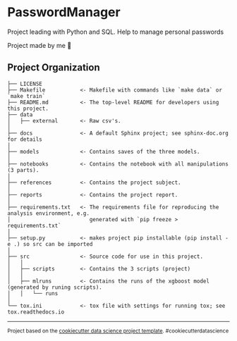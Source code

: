 # PasswordManager
Project leading with Python and SQL. Help to manage personal passwords

Project made by me 🐧

Project Organization
------------

    ├── LICENSE
    ├── Makefile           <- Makefile with commands like `make data` or `make train`
    ├── README.md          <- The top-level README for developers using this project.
    ├── data
    │   ├── external       <- Raw csv's.
    │
    ├── docs               <- A default Sphinx project; see sphinx-doc.org for details
    │
    ├── models             <- Contains saves of the three models.
    │
    ├── notebooks          <- Contains the notebook with all manipulations (3 parts).
    │
    ├── references         <- Contains the project subject.
    │
    ├── reports            <- Contains the project report.
    │
    ├── requirements.txt   <- The requirements file for reproducing the analysis environment, e.g.
    │                         generated with `pip freeze > requirements.txt`
    │
    ├── setup.py           <- makes project pip installable (pip install -e .) so src can be imported
    │
    ├── src                <- Source code for use in this project.
    │   │
    │   ├── scripts        <- Contains the 3 scripts (project)
    │   │
    │   ├── mlruns         <- Contains the runs of the xgboost model (generated by runing scripts).
    │   │   └── runs
    │
    └── tox.ini            <- tox file with settings for running tox; see tox.readthedocs.io


--------

<p><small>Project based on the <a target="_blank" href="https://drivendata.github.io/cookiecutter-data-science/">cookiecutter data science project template</a>. #cookiecutterdatascience</small></p>
